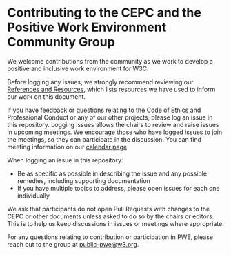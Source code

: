 # Contributing to the CEPC and the Positive Work Environment Community Group

We welcome contributions from the community as we work to develop a positive and inclusive work environment for W3C. 

Before logging any issues, we strongly recommend reviewing our [References and Resources](https://github.com/w3c/PWETF/blob/main/ReferencesAndResources.md), which lists resources we have used to inform our work on this document. 

If you have feedback or questions relating to the Code of Ethics and Professional Conduct or any of our other projects, please log an issue in this repository. Logging issues allows the chairs to review and raise issues in upcoming meetings. We encourage those who have logged issues to join the meetings, so they can participate in the discussion. You can find meeting information on our [calendar page](https://www.w3.org/groups/cg/pwe/calendar).

When logging an issue in this repository: 
* Be as specific as possible in describing the issue and any possible remedies, including supporting documentation 
* If you have multiple topics to address, please open issues for each one individually

We ask that participants do not open Pull Requests with changes to the CEPC or other documents unless asked to do so by the chairs or editors. This is to help us keep discussions in issues or meetings where appropriate.

For any questions relating to contribution or participation in PWE, please reach out to the group at [public-pwe@w3.org](mailto:public-pwe@w3.org).